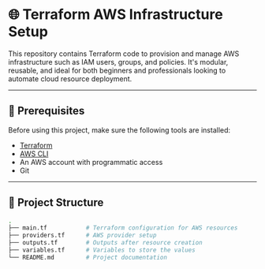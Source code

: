 # 🌐 Terraform AWS Infrastructure Setup

This repository contains Terraform code to provision and manage AWS infrastructure such as IAM users, groups, and policies. It's modular, reusable, and ideal for both beginners and professionals looking to automate cloud resource deployment.

---

## 📌 Prerequisites

Before using this project, make sure the following tools are installed:

- [Terraform](https://developer.hashicorp.com/terraform/downloads)
- [AWS CLI](https://docs.aws.amazon.com/cli/latest/userguide/install-cliv2.html)
- An AWS account with programmatic access
- Git

---

## 📁 Project Structure

```bash
.
├── main.tf           # Terraform configuration for AWS resources
├── providers.tf      # AWS provider setup
├── outputs.tf        # Outputs after resource creation
├── variables.tf      # Variables to store the values
└── README.md         # Project documentation


